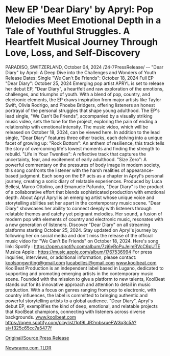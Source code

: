 # New EP 'Dear Diary' by Apryl: Pop Melodies Meet Emotional Depth in a Tale of Youthful Struggles. A Heartfelt Musical Journey Through Love, Loss, and Self-Discovery

PARADISO, SWITZERLAND, October 04, 2024 /24-7PressRelease/ -- "Dear Diary" by Apryl: A Deep Dive into the Challenges and Wonders of Youth  Release Dates:  Single "We Can't Be Friends": October 18, 2024 Full EP "Dear Diary": October 25, 2024 Emerging pop artist APRYL is set to release her debut EP, "Dear Diary", a heartfelt and raw exploration of the emotions, challenges, and triumphs of youth. With a blend of pop, country, and electronic elements, the EP draws inspiration from major artists like Taylor Swift, Olivia Rodrigo, and Phoebe Bridgers, offering listeners an honest portrayal of the personal struggles that shape young adulthood.  The EP's lead single, "We Can't Be Friends", accompanied by a visually striking music video, sets the tone for the project, exploring the pain of ending a relationship with emotional intensity. The music video, which will be released on October 18, 2024, can be viewed here.  In addition to the lead single, "Dear Diary" features three other tracks, each delving into a unique facet of growing up:  "Rock Bottom": An anthem of resilience, this track tells the story of overcoming life's lowest moments and finding the strength to rebuild. "Life in Your Twenties": A reflective track that captures the uncertainty, fear, and excitement of early adulthood. "Size Zero": A powerful commentary on the pressures of body image in modern society, this song confronts the listener with the harsh realities of appearance-based judgment. Each song on the EP acts as a chapter in Apryl's personal journey, creating a sonic diary of relatable experiences. Produced by Luca Bellesi, Marco Ottolino, and Emanuele Pafundo, "Dear Diary" is the product of a collaborative effort that blends sophisticated production with emotional depth.  About Apryl Apryl is an emerging artist whose unique voice and storytelling abilities set her apart in the contemporary music scene. "Dear Diary" showcases her ability to connect deeply with listeners through relatable themes and catchy yet poignant melodies. Her sound, a fusion of modern pop with elements of country and electronic music, resonates with a new generation of listeners.  Discover "Dear Diary" on all streaming platforms starting October 25, 2024. Stay updated on Apryl's journey by following her on social media and don't miss the release of the official music video for "We Can't Be Friends" on October 18, 2024.  Here's song link:  Spotify : https://open.spotify.com/album/7zj6yRoPuJejmRVcC6pUTE Musica Apple : https://music.apple.com/album/1767536994  For press inquiries, interviews, or additional information, please contact:  koolsongwriting@gmail.com lucabellesi@gmail.com www.koolbeat.com  KoolBeat Production is an independent label based in Lugano, dedicated to supporting and promoting emerging artists in the contemporary music scene. Founded with the mission to give a platform to new talents, KoolBeat stands out for its innovative approach and attention to detail in music production. With a focus on genres ranging from pop to electronic, with country influences, the label is committed to bringing authentic and powerful storytelling artists to a global audience. "Dear Diary", Apryl's debut EP, exemplifies the kind of deep, emotional, and relatable projects that KoolBeat champions, connecting with listeners across diverse backgrounds.  www.koolbeat.com https://open.spotify.com/playlist/1pf9LJR2mbsrueFW3q3c5A?si=f325c65cc7a5477f 

[Original/Source Press Release](https://www.24-7pressrelease.com/press-release/514968/new-ep-dear-diary-by-apryl-pop-melodies-meet-emotional-depth-in-a-tale-of-youthful-struggles-a-heartfelt-musical-journey-through-love-loss-and-self-discovery) 

[Newsramp.com TLDR](https://newsramp.com/None) 